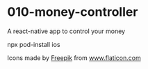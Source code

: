# 010-money-controller
A react-native app to control your money

npx pod-install ios

Icons made by [Freepik](https://www.flaticon.com/authors/freepik) from www.flaticon.com